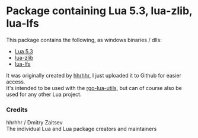 # Package containing Lua 5.3, lua-zlib, lua-lfs

This package contains the following, as windows binaries / dlls:
* [Lua 5.3](http://www.lua.org/download.html)
* [lua-zlib](https://github.com/brimworks/lua-zlib)
* [lua-lfs](https://github.com/keplerproject/luafilesystem)


It was originally created by [hhrhhr](https://github.com/hhrhhr), I just uploaded it to Github for easier access.  
It's intended to be used with the [rgo-lua-utils](https://github.com/sp00n/rgo-lua-utils), but can of course also be used for any other Lua project.  


### Credits
hhrhhr / Dmitry Zaitsev  
The individual Lua and Lua package creators and maintainers  
